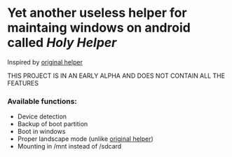 # Yet another useless helper for maintaing windows on android called *Holy Helper*

Inspired by [original helper](https://github.com/n00b69/woa-helper)

THIS PROJECT IS IN AN EARLY ALPHA AND DOES NOT CONTAIN ALL THE FEATURES

### Available functions:
 - Device detection
 - Backup of boot partition
 - Boot in windows
 - Proper landscape mode (unlike [original helper](https://github.com/n00b69/woa-helper))
 - Mounting in /mnt instead of /sdcard

